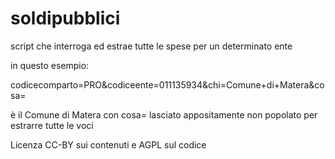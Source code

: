 # soldipubblici
script che interroga ed estrae tutte le spese per un determinato ente 

in questo esempio:

codicecomparto=PRO&codiceente=011135934&chi=Comune+di+Matera&cosa=

è il Comune di Matera con cosa= lasciato appositamente non popolato per estrarre tutte le voci

Licenza CC-BY sui contenuti e AGPL sul codice 
